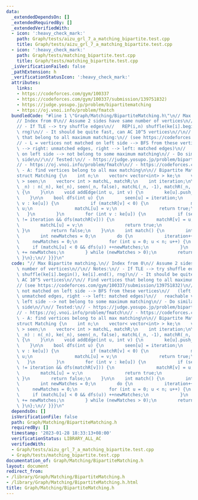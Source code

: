 ```yaml
---
data:
  _extendedDependsOn: []
  _extendedRequiredBy: []
  _extendedVerifiedWith:
  - icon: ':heavy_check_mark:'
    path: Graph/tests/aizu_grl_7_a_matching_bipartite.test.cpp
    title: Graph/tests/aizu_grl_7_a_matching_bipartite.test.cpp
  - icon: ':heavy_check_mark:'
    path: Graph/tests/matching_bipartite.test.cpp
    title: Graph/tests/matching_bipartite.test.cpp
  _isVerificationFailed: false
  _pathExtension: h
  _verificationStatusIcon: ':heavy_check_mark:'
  attributes:
    links:
    - https://codeforces.com/gym/100337
    - https://codeforces.com/gym/100337/submission/139751832)
    - https://judge.yosupo.jp/problem/bipartitematching
    - https://oj.vnoi.info/problem/fmatch
  bundledCode: "#line 1 \"Graph/Matching/BipartiteMatching.h\"\n// Max Bipartite matching.\n\
    // Index from 0\n// Assume 2 sides have same number of vertices\n//\n// Notes:\n\
    // - If TLE --> try shuffle edges\n//   REP(i,n) shuffle(ke[i].begin(), ke[i].end(),\
    \ rng)\n// - It should be quite fast, can AC 10^5 vertices\n//\n// Find vertices\
    \ that belong to all maximum matching:\n// (see https://codeforces.com/gym/100337/submission/139751832)\n\
    // - L = vertices not matched on left side --> BFS from these vertices\n//   (left\
    \ --> right: unmatched edges, right --> left: matched edges)\n//   reachable vertices\
    \ on left side --> not belong to some maximum matching\n// - Do similar for right\
    \ side\n//\n// Tested:\n// - https://judge.yosupo.jp/problem/bipartitematching\n\
    // - https://oj.vnoi.info/problem/fmatch\n// - https://codeforces.com/gym/100337\
    \ - A: find vertices belong to all max matching\n\n// Bipartite Matching {{{\n\
    struct Matching {\n    int n;\n    vector< vector<int> > ke;\n    vector< int\
    \ > seen;\n    vector< int > matchL, matchR;\n    int iteration;\n\n    Matching(int\
    \ _n) : n(_n), ke(_n), seen(_n, false), matchL(_n, -1), matchR(_n, -1), iteration{0}\
    \ {\n    }\n\n    void addEdge(int u, int v) {\n        ke[u].push_back(v);\n\
    \    }\n\n    bool dfs(int u) {\n        seen[u] = iteration;\n        for (int\
    \ v : ke[u]) {\n            if (matchR[v] < 0) {\n                matchR[v] =\
    \ u;\n                matchL[u] = v;\n                return true;\n         \
    \   }\n        }\n        for (int v : ke[u]) {\n            if (seen[matchR[v]]\
    \ != iteration && dfs(matchR[v])) {\n                matchR[v] = u;\n        \
    \        matchL[u] = v;\n                return true;\n            }\n       \
    \ }\n        return false;\n    }\n\n    int match() {\n        int res = 0;\n\
    \        int newMatches = 0;\n        do {\n            iteration++;\n       \
    \     newMatches = 0;\n            for (int u = 0; u < n; u++) {\n           \
    \     if (matchL[u] < 0 && dfs(u)) ++newMatches;\n            }\n            res\
    \ += newMatches;\n        } while (newMatches > 0);\n        return res;\n   \
    \ }\n};\n// }}}\n"
  code: "// Max Bipartite matching.\n// Index from 0\n// Assume 2 sides have same\
    \ number of vertices\n//\n// Notes:\n// - If TLE --> try shuffle edges\n//   REP(i,n)\
    \ shuffle(ke[i].begin(), ke[i].end(), rng)\n// - It should be quite fast, can\
    \ AC 10^5 vertices\n//\n// Find vertices that belong to all maximum matching:\n\
    // (see https://codeforces.com/gym/100337/submission/139751832)\n// - L = vertices\
    \ not matched on left side --> BFS from these vertices\n//   (left --> right:\
    \ unmatched edges, right --> left: matched edges)\n//   reachable vertices on\
    \ left side --> not belong to some maximum matching\n// - Do similar for right\
    \ side\n//\n// Tested:\n// - https://judge.yosupo.jp/problem/bipartitematching\n\
    // - https://oj.vnoi.info/problem/fmatch\n// - https://codeforces.com/gym/100337\
    \ - A: find vertices belong to all max matching\n\n// Bipartite Matching {{{\n\
    struct Matching {\n    int n;\n    vector< vector<int> > ke;\n    vector< int\
    \ > seen;\n    vector< int > matchL, matchR;\n    int iteration;\n\n    Matching(int\
    \ _n) : n(_n), ke(_n), seen(_n, false), matchL(_n, -1), matchR(_n, -1), iteration{0}\
    \ {\n    }\n\n    void addEdge(int u, int v) {\n        ke[u].push_back(v);\n\
    \    }\n\n    bool dfs(int u) {\n        seen[u] = iteration;\n        for (int\
    \ v : ke[u]) {\n            if (matchR[v] < 0) {\n                matchR[v] =\
    \ u;\n                matchL[u] = v;\n                return true;\n         \
    \   }\n        }\n        for (int v : ke[u]) {\n            if (seen[matchR[v]]\
    \ != iteration && dfs(matchR[v])) {\n                matchR[v] = u;\n        \
    \        matchL[u] = v;\n                return true;\n            }\n       \
    \ }\n        return false;\n    }\n\n    int match() {\n        int res = 0;\n\
    \        int newMatches = 0;\n        do {\n            iteration++;\n       \
    \     newMatches = 0;\n            for (int u = 0; u < n; u++) {\n           \
    \     if (matchL[u] < 0 && dfs(u)) ++newMatches;\n            }\n            res\
    \ += newMatches;\n        } while (newMatches > 0);\n        return res;\n   \
    \ }\n};\n// }}}\n"
  dependsOn: []
  isVerificationFile: false
  path: Graph/Matching/BipartiteMatching.h
  requiredBy: []
  timestamp: '2023-01-28 18:33:13+08:00'
  verificationStatus: LIBRARY_ALL_AC
  verifiedWith:
  - Graph/tests/aizu_grl_7_a_matching_bipartite.test.cpp
  - Graph/tests/matching_bipartite.test.cpp
documentation_of: Graph/Matching/BipartiteMatching.h
layout: document
redirect_from:
- /library/Graph/Matching/BipartiteMatching.h
- /library/Graph/Matching/BipartiteMatching.h.html
title: Graph/Matching/BipartiteMatching.h
---
```

